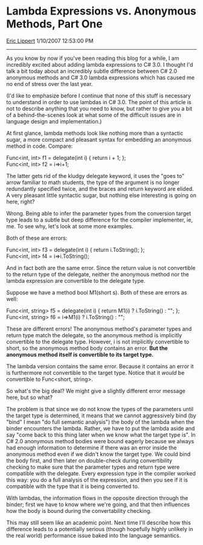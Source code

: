 <div id="page">

# Lambda Expressions vs. Anonymous Methods, Part One

[Eric Lippert](https://social.msdn.microsoft.com/profile/Eric%20Lippert) 1/10/2007 12:53:00 PM

-----

<div id="content">

<div class="mine">

As you know by now if you've been reading this blog for a while, I am incredibly excited about adding lambda expressions to C\# 3.0. I thought I'd talk a bit today about an incredibly subtle difference between C\# 2.0 anonymous methods and C\# 3.0 lambda expressions which has caused me no end of stress over the last year.

(I'd like to emphasize before I continue that none of this stuff is necessary to understand in order to use lambdas in C\# 3.0. The point of this article is not to describe anything that you need to know, but rather to give you a bit of a behind-the-scenes look at what some of the difficult issues are in language design and implementation.)

At first glance, lambda methods look like nothing more than a syntactic sugar, a more compact and pleasant syntax for embedding an anonymous method in code. Compare:

<span class="code">Func\<int, int\> f1 = delegate(int i) { return i + 1; };  
Func\<int, int\> f2 = i=\>i+1; </span>

The latter gets rid of the kludgy <span class="code">delegate</span> keyword, it uses the "goes to" arrow familiar to math students, the type of the argument is no longer redundantly specified twice, and the braces and <span class="code">return</span> keyword are elided. A very pleasant little syntactic sugar, but nothing else interesting is going on here, right?

Wrong. Being able to infer the parameter types from the conversion target type leads to a subtle but deep difference for the compiler implementer, ie, me. To see why, let's look at some more examples.

Both of these are errors:

<span class="code">Func\<int, int\> f3 = delegate(int i) { return i.ToString(); };  
Func\<int, int\> f4 = i=\>i.ToString(); </span>

And in fact both are the same error. Since the return value is not convertible to the return type of the delegate, neither the anonymous method nor the lambda expression are convertible to the delegate type.

Suppose we have a method <span class="code">bool M1(short s)</span>. Both of these are errors as well:

<span class="code">Func\<int, string\> f5 = delegate(int i) { return M1(i) ? i.ToString() : ""; };  
Func\<int, string\> f6 = i=\>M1(i) ? i.ToString() : ""; </span>

These are different errors\! The anonymous method's parameter types and return type match the delegate, so the anonymous method is implicitly convertible to the delegate type. However, <span class="code">i</span> is not implicitly convertible to <span class="code">short</span>, so the anonymous method body contains an error. **But the anonymous method itself is convertible to its target type.**

The lambda version contains the same error. Because it contains an error it is furthermore not convertible to the target type. Notice that it *would* be convertible to <span class="code">Func\<short, string\></span>.

So what's the big deal? We might give a slightly different error message here, but so what?

The problem is that since we do not know the types of the parameters until the target type is determined, it means that we cannot aggressively bind (by "bind" I mean "do full semantic analysis") the body of the lambda when the binder encounters the lambda. Rather, we have to put the lambda aside and say "come back to this thing later when we know what the target type is". In C\# 2.0 anonymous method bodies were bound eagerly because we always had enough information to determine if there was an error inside the anonymous method even if we didn't know the target type. We could bind the body first, and then later on double-check during convertibility checking to make sure that the parameter types and return type were compatible with the delegate. Every expression type in the compiler worked this way: you do a full analysis of the expression, and then you see if it is compatible with the type that it is being converted to.

With lambdas, the information flows in the opposite direction through the binder; first we have to know where we're going, and that then influences how the body is bound during the convertability checking.

This may still seem like an academic point. Next time I'll describe how this difference leads to a potentially serious (though hopefully highly unlikely in the real world) performance issue baked into the language semantics.

</div>

</div>

</div>

